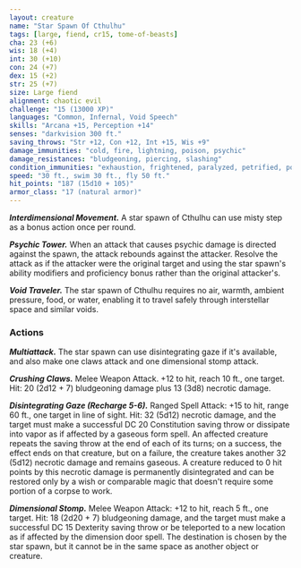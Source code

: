 ```yaml
---
layout: creature
name: "Star Spawn Of Cthulhu"
tags: [large, fiend, cr15, tome-of-beasts]
cha: 23 (+6)
wis: 18 (+4)
int: 30 (+10)
con: 24 (+7)
dex: 15 (+2)
str: 25 (+7)
size: Large fiend
alignment: chaotic evil
challenge: "15 (13000 XP)"
languages: "Common, Infernal, Void Speech"
skills: "Arcana +15, Perception +14"
senses: "darkvision 300 ft."
saving_throws: "Str +12, Con +12, Int +15, Wis +9"
damage_immunities: "cold, fire, lightning, poison, psychic"
damage_resistances: "bludgeoning, piercing, slashing"
condition_immunities: "exhaustion, frightened, paralyzed, petrified, poisoned"
speed: "30 ft., swim 30 ft., fly 50 ft."
hit_points: "187 (15d10 + 105)"
armor_class: "17 (natural armor)"
---
```


***Interdimensional Movement.*** A star spawn of Cthulhu can use misty step as a bonus action once per round.

***Psychic Tower.*** When an attack that causes psychic damage is directed against the spawn, the attack rebounds against the attacker. Resolve the attack as if the attacker were the original target and using the star spawn's ability modifiers and proficiency bonus rather than the original attacker's.

***Void Traveler.*** The star spawn of Cthulhu requires no air, warmth, ambient pressure, food, or water, enabling it to travel safely through interstellar space and similar voids.

### Actions

***Multiattack.*** The star spawn can use disintegrating gaze if it's available, and also make one claws attack and one dimensional stomp attack.

***Crushing Claws.*** Melee Weapon Attack. +12 to hit, reach 10 ft., one target. Hit: 20 (2d12 + 7) bludgeoning damage plus 13 (3d8) necrotic damage.

***Disintegrating Gaze (Recharge 5-6).*** Ranged Spell Attack: +15 to hit, range 60 ft., one target in line of sight. Hit: 32 (5d12) necrotic damage, and the target must make a successful DC 20 Constitution saving throw or dissipate into vapor as if affected by a gaseous form spell. An affected creature repeats the saving throw at the end of each of its turns; on a success, the effect ends on that creature, but on a failure, the creature takes another 32 (5d12) necrotic damage and remains gaseous. A creature reduced to 0 hit points by this necrotic damage is permanently disintegrated and can be restored only by a wish or comparable magic that doesn't require some portion of a corpse to work.

***Dimensional Stomp.*** Melee Weapon Attack: +12 to hit, reach 5 ft., one target. Hit: 18 (2d20 + 7) bludgeoning damage, and the target must make a successful DC 15 Dexterity saving throw or be teleported to a new location as if affected by the dimension door spell. The destination is chosen by the star spawn, but it cannot be in the same space as another object or creature.


